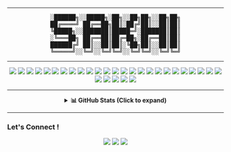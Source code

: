 
<!-- PROFILE README FOR: PandaTGOS / Sakhi Saswat Panda -->
<!-- 
<p align="center">
  <img src="https://readme-typing-svg.herokuapp.com?font=Fira+Code&size=25&pause=1000&center=true&vCenter=true&width=435&lines=Hi+%F0%9F%91%8B%2C+I'm+Sakhi+Saswat+Panda;Welcome+to+my+Profile+!" alt="Typing SVG" />
</p>
-->
---
<pre align="center">
░██████╗░░█████╗░██╗░░██╗██╗░░██╗██╗
██╔════╝ ██╔══██╗██║░██╔╝██║░░██║██║
╚█████╗░░███████║█████═╝░███████║██║
░╚═══██╗ ██╔══██║██╔═██╗░██╔══██║██║
██████╔╝ ██║░░██║██║░╚██╗██║░░██║██║
╚═════╝░░╚═╝░░╚═╝╚═╝░░╚═╝╚═╝░░╚═╝╚═╝
</pre>

---

<p align="center">
  <!-- OS & Editor -->
  <img src="https://img.shields.io/badge/macOS-000000?style=for-the-badge&logo=apple&logoColor=white">
  <img src="https://img.shields.io/badge/Unix-FCC624?style=for-the-badge&logo=unix&logoColor=black">
  <img src="https://img.shields.io/badge/VS_Code-007ACC?style=for-the-badge&logo=visual-studio-code&logoColor=white">

  <!-- Languages -->
  <img src="https://img.shields.io/badge/Java-007396?style=for-the-badge&logo=java&logoColor=white">
  <img src="https://img.shields.io/badge/C-00599C?style=for-the-badge&logo=c&logoColor=white">
  <img src="https://img.shields.io/badge/C++-00599C?style=for-the-badge&logo=c%2B%2B&logoColor=white">
  <img src="https://img.shields.io/badge/Python-3776AB?style=for-the-badge&logo=python&logoColor=white">
  <img src="https://img.shields.io/badge/TypeScript-3178C6?style=for-the-badge&logo=typescript&logoColor=white">
  <img src="https://img.shields.io/badge/Go-00ADD8?style=for-the-badge&logo=go&logoColor=white">

  <!-- MERN Stack -->
  <img src="https://img.shields.io/badge/MongoDB-47A248?style=for-the-badge&logo=mongodb&logoColor=white">
  <img src="https://img.shields.io/badge/Express.js-000000?style=for-the-badge&logo=express&logoColor=white">
  <img src="https://img.shields.io/badge/React-20232A?style=for-the-badge&logo=react&logoColor=61DAFB">
  <img src="https://img.shields.io/badge/Node.js-339933?style=for-the-badge&logo=node.js&logoColor=white">

  <!-- Web Dev -->
  <img src="https://img.shields.io/badge/Next.js-000000?style=for-the-badge&logo=nextdotjs&logoColor=white">
  <img src="https://img.shields.io/badge/Tailwind_CSS-38B2AC?style=for-the-badge&logo=tailwind-css&logoColor=white">

  <!-- DevOps & Cloud -->
  <img src="https://img.shields.io/badge/Docker-2496ED?style=for-the-badge&logo=docker&logoColor=white">
  <img src="https://img.shields.io/badge/Kubernetes-326CE5?style=for-the-badge&logo=kubernetes&logoColor=white">
  <img src="https://img.shields.io/badge/AWS-232F3E?style=for-the-badge&logo=amazon-aws&logoColor=white">
  <img src="https://img.shields.io/badge/Jenkins-D24939?style=for-the-badge&logo=jenkins&logoColor=white">
  <img src="https://img.shields.io/badge/GitHub_Actions-2088FF?style=for-the-badge&logo=github-actions&logoColor=white">

  <!-- Data Science & AI -->
  <img src="https://img.shields.io/badge/Pandas-150458?style=for-the-badge&logo=pandas&logoColor=white">
  <img src="https://img.shields.io/badge/TensorFlow-FF6F00?style=for-the-badge&logo=tensorflow&logoColor=white">
  <img src="https://img.shields.io/badge/PyTorch-EE4C2C?style=for-the-badge&logo=pytorch&logoColor=white">

  <!-- LLMs & GenAI -->
  <img src="https://img.shields.io/badge/OpenAI-412991?style=for-the-badge&logo=openai&logoColor=white">
  <img src="https://img.shields.io/badge/Hugging_Face-FFBF00?style=for-the-badge&logo=huggingface&logoColor=black">
  <img src="https://img.shields.io/badge/LLM_Dev-000000?style=for-the-badge&logo=cohere&logoColor=white">
  <img src="https://img.shields.io/badge/Transformers-FF6F00?style=for-the-badge&logo=transformers&logoColor=white">
  <img src="https://img.shields.io/badge/LangChain-000000?style=for-the-badge&logo=langchain&logoColor=white">

  <!-- Career & Community -->
  <img src="https://img.shields.io/badge/LeetCode-FFA116?style=for-the-badge&logo=leetcode&logoColor=black">
  <img src="https://img.shields.io/badge/Stack_Overflow-F58025?style=for-the-badge&logo=stack-overflow&logoColor=white">
</p>

---

<details align="center">
  <summary><strong>📊 GitHub Stats (Click to expand)</strong></summary>
  <br />
  <div align="center">
    <img src="https://github-readme-stats.vercel.app/api?username=PandaTGOS&show_icons=true&theme=tokyonight&hide_border=true" />
    <img src="https://github-readme-streak-stats.herokuapp.com/?user=PandaTGOS&theme=tokyonight&hide_border=true" />
  </div>
</details>

---

### Let's Connect !

<p align="center">
  <a href="https://linkedin.com/in/sakhi-saswat-panda"><img src="https://img.shields.io/badge/LinkedIn-blue?style=for-the-badge&logo=linkedin"></a>
  <a href="mailto:sakhisaswatpanda@gmail.com"><img src="https://img.shields.io/badge/Email-red?style=for-the-badge&logo=gmail"></a>
  <a href="https://instagram.com/rizzy._.catto"><img src="https://img.shields.io/badge/Instagram-E4405F?style=for-the-badge&logo=instagram&logoColor=white"></a>
</p>
